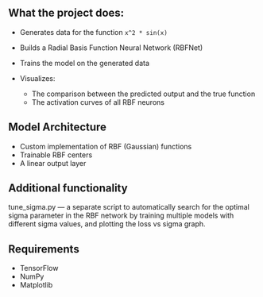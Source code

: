 ##  What the project does:
* Generates data for the function `x^2 * sin(x)`
* Builds a Radial Basis Function Neural Network (RBFNet)
* Trains the model on the generated data
* Visualizes:

  * The comparison between the predicted output and the true function
  * The activation curves of all RBF neurons

##  Model Architecture
* Custom implementation of RBF (Gaussian) functions
* Trainable RBF centers
* A linear output layer

## Additional functionality
tune_sigma.py — a separate script to automatically search for the optimal sigma parameter in the RBF network by training multiple models with different sigma values, and plotting the loss vs sigma graph.


##  Requirements
* TensorFlow
* NumPy
* Matplotlib

